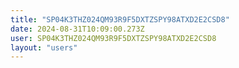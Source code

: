 ```yaml
---
title: "SP04K3THZ024QM93R9F5DXTZSPY98ATXD2E2CSD8"
date: 2024-08-31T10:09:00.273Z
user: SP04K3THZ024QM93R9F5DXTZSPY98ATXD2E2CSD8
layout: "users"
---
```

    